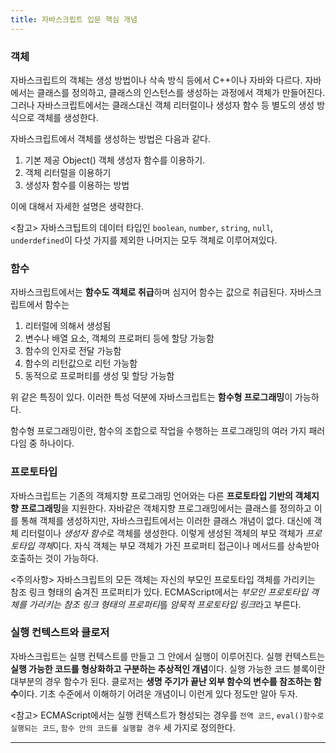 ```yaml
---
title: 자바스크립트 입문 핵심 개념
---
```


### 객체

자바스크립트의 객체는 생성 방법이나 삭속 방식 등에서 C++이나 자바와 다르다. 자바에서는 클래스를 정의하고, 클래스의 인스턴스를 생성하는 과정에서 객체가 만들어진다. 그러나 자바스크립트에서는 클래스대신 객체 리터럴이나 생성자 함수 등 별도의 생성 방식으로 객체를 생성한다.

자바스크립트에서 객체를 생성하는 방법은 다음과 같다.

1. 기본 제공 Object() 객체 생성자 함수를 이용하기.
2. 객체 리터럴을 이용하기
3. 생성자 함수를 이용하는 방법

이에 대해서 자세한 설명은 생략한다.

<참고>
자바스크팁트의 데이터 타입인 `boolean`, `number`, `string`, `null`, `underdefined`이 다섯 가지를 제외한 나머지는 모두 객체로 이루어져있다.

### 함수

자바스크립트에서는 **함수도 객체로 취급**하며 심지어 함수는 값으로 취급된다. 자바스크립트에서 함수는

1. 리터럴에 의해서 생성됨
2. 변수나 배열 요소, 객체의 프로퍼티 등에 할당 가능함
3. 함수의 인자로 전달 가능함
4. 함수의 리턴값으로 리턴 가능함
5. 동적으로 프로퍼티를 생성 및 할당 가능함

위 같은 특징이 있다. 이러한 특성 덕분에 자바스크립트는 **함수형 프로그래밍**이 가능하다.

함수형 프로그래밍이란, 함수의 조합으로 작업을 수행하는 프로그래밍의 여러 가지 패러다임 중 하나이다.

### 프로토타입

자바스크립트는 기존의 객체지향 프로그래밍 언어와는 다른 **프로토타입 기반의 객체지향 프로그래밍**을 지원한다. 자바같은 객체지향 프로그래밍에서는 클래스를 정의하고 이를 통해 객체를 생성하지만, 자바스크립트에서는 이러한 클래스 개념이 없다. 대신에 객체 리터럴이나 *생성자 함수*로 객체를 생성한다. 이렇게 생성된 객체의 부모 객체가 *프로토타입 객체*이다. 자식 객체는 부모 객체가 가진 프로퍼티 접근이나 메서드를 상속받아 호출하는 것이 가능하다.

<주의사항>
자바스크립트의 모든 객체는 자신의 부모인 프로토타입 객체를 가리키는 참조 링크 형태의 숨겨진 프로퍼티가 있다. ECMAScript에서는 *부모인 프로토타입 객체를 가리키는 참조 링크 형태의 프로퍼티*를 *암묵적 프로토타입 링크*라고 부른다.

### 실행 컨텍스트와 클로저

자바스크립트는 실행 컨텍스트를 만들고 그 안에서 실행이 이루어진다. 실행 컨텍스트는 **실행 가능한 코드를 형상화하고 구분하는 추상적인 개념**이다. 실행 가능한 코드 블록이란 대부분의 경우 함수가 된다. 클로저는 **생명 주기가 끝난 외부 함수의 변수를 참조하는 함수**이다. 기초 수준에서 이해하기 어려운 개념이니 이런게 있다 정도만 알아 두자.

<참고>
ECMAScript에서는 실행 컨텍스트가 형성되는 경우를 `전역 코드`, `eval()함수로 실행되는 코드`, `함수 안의 코드를 실행할 경우` 세 가지로 정의한다.

---
